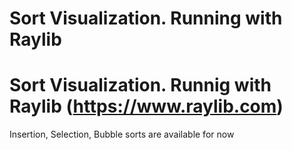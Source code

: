 # Sort Visualization. Running with Raylib
# Sort Visualization. Runnig with Raylib (https://www.raylib.com)

Insertion, Selection, Bubble sorts are available for now

